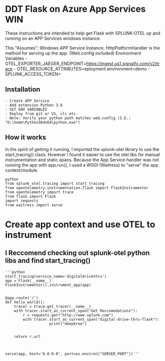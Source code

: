 # DDT Flask on Azure App Services WIN

These instructions are intended to help get Flask with SPLUNK-OTEL up and running on an APP Services windows instance.  

This "Assumes":
     Windows APP Service Instance.
     HttpPlatformHandler is the method for serving up the app.  (Web.config included)
     Environment Variables 
        - OTEL_EXPORTER_JAEGER_ENDPOINT=https://ingest.us1.signalfx.com/v2/trace
        - OTEL_RESOURCE_ATTRIBUTES=eployment.environment=demo
        - SPLUNK_ACCESS_TOKEN=<your access token>


## Installation

    - Create APP Service
    - Add extension Python 3.6
    - SET ENV VARIABLES
    - Deploy from git or VS, cli etc.
    - Note: Verify your python path matches web.config (I.E.: "D:\home\Python364x64\python.exe")


## How it works


In the spirit of getting it running, I imported the splunk-otel library to use the start_tracing() class. However I found it easier to use the otel libs for manual instrumentation and static spans.  Because the App Service handler was not running the app with app.run(), I used a WSGI (Waitress) to "serve"  the app context/module.

    python
    from splunk_otel.tracing import start_tracing
    from opentelemetry.instrumentation.flask import FlaskInstrumentor
    from opentelemetry import trace
    from flask import Flask
    import requests
    from waitress import serve 
    

# Create app context  and use OTEL to instrument

## I Reccomend checking out splunk-otel python libs and find start_tracing()




    '''python
    start_tracing(service_name='digitaldrivethru')
    app = Flask(__name__)
    FlaskInstrumentor().instrument_app(app)


    @app.route('/')
    def hello_world():
        tracer = trace.get_tracer(__name__)
        with tracer.start_as_current_span("Get Reccomedations"):
            r = requests.get("http://www.splunk.com")
            with tracer.start_as_current_span("digital-drive-thru-flask"):
                        print("deepbrew")


        return r.url



    serve(app, host='0.0.0.0', port=os.environ["SERVER_PORT"])'''




